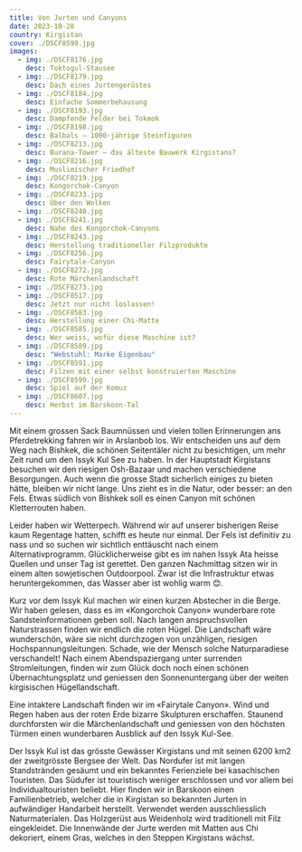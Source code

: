 ```yaml
---
title: Von Jurten und Canyons
date: 2023-10-28
country: Kirgistan
cover: ./DSCF8599.jpg
images:
  - img: ./DSCF8176.jpg
    desc: Toktogul-Stausee
  - img: ./DSCF8179.jpg
    desc: Dach eines Jurtengerüstes
  - img: ./DSCF8184.jpg
    desc: Einfache Sommerbehausung
  - img: ./DSCF8193.jpg
    desc: Dampfende Felder bei Tokmok
  - img: ./DSCF8198.jpg
    desc: Balbals – 1000-jährige Steinfiguren
  - img: ./DSCF8213.jpg
    desc: Burana-Tower – das älteste Bauwerk Kirgistans?
  - img: ./DSCF8216.jpg
    desc: Muslimischer Friedhof
  - img: ./DSCF8219.jpg
    desc: Kongorchok-Canyon
  - img: ./DSCF8233.jpg
    desc: Über den Wolken
  - img: ./DSCF8240.jpg
  - img: ./DSCF8241.jpg
    desc: Nahe des Kongorchok-Canyons
  - img: ./DSCF8243.jpg
    desc: Herstellung traditioneller Filzprodukte
  - img: ./DSCF8256.jpg
    desc: Fairytale-Canyon
  - img: ./DSCF8272.jpg
    desc: Rote Märchenlandschaft
  - img: ./DSCF8273.jpg
  - img: ./DSCF8517.jpg
    desc: Jetzt nur nicht loslassen!
  - img: ./DSCF8583.jpg
    desc: Herstellung einer Chi-Matte
  - img: ./DSCF8585.jpg
    desc: Wer weiss, wofür diese Maschine ist?
  - img: ./DSCF8589.jpg
    desc: "Webstuhl: Marke Eigenbau"
  - img: ./DSCF8591.jpg
    desc: Filzen mit einer selbst konstruierten Maschine
  - img: ./DSCF8599.jpg
    desc: Spiel auf der Komuz
  - img: ./DSCF8607.jpg
    desc: Herbst im Barskoon-Tal
---
```

Mit einem grossen Sack Baumnüssen und vielen tollen Erinnerungen ans Pferdetrekking fahren wir in Arslanbob los. Wir entscheiden uns auf dem Weg nach Bishkek, die schönen Seitentäler nicht zu besichtigen, um mehr Zeit rund um den Issyk Kul See zu haben. In der Hauptstadt Kirgistans besuchen wir den riesigen Osh-Bazaar und machen verschiedene Besorgungen. Auch wenn die grosse Stadt sicherlich einiges zu bieten hätte, bleiben wir nicht lange. Uns zieht es in die Natur, oder besser: an den Fels. Etwas südlich von Bishkek soll es einen Canyon mit schönen Kletterrouten haben.

Leider haben wir Wetterpech. Während wir auf unserer bisherigen Reise kaum Regentage hatten, schifft es heute nur einmal. Der Fels ist definitiv zu nass und so suchen wir sichtlich enttäuscht nach einem Alternativprogramm. Glücklicherweise gibt es im nahen Issyk Ata heisse Quellen und unser Tag ist gerettet. Den ganzen Nachmittag sitzen wir in einem alten sowjetischen Outdoorpool. Zwar ist die Infrastruktur etwas heruntergekommen, das Wasser aber ist wohlig warm 😊.

Kurz vor dem Issyk Kul machen wir einen kurzen Abstecher in die Berge. Wir haben gelesen, dass es im «Kongorchok Canyon» wunderbare rote Sandsteinformationen geben soll. Nach langen anspruchsvollen Naturstrassen finden wir endlich die roten Hügel. Die Landschaft wäre wunderschön, wäre sie nicht durchzogen von unzähligen, riesigen Hochspannungsleitungen. Schade, wie der Mensch solche Naturparadiese verschandelt! Nach einem Abendspaziergang unter surrenden Stromleitungen, finden wir zum Glück doch noch einen schönen Übernachtungsplatz und geniessen den Sonnenuntergang über der weiten kirgisischen Hügellandschaft.

Eine intaktere Landschaft finden wir im «Fairytale Canyon». Wind und Regen haben aus der roten Erde bizarre Skulpturen erschaffen. Staunend durchforsten wir die Märchenlandschaft und geniessen von den höchsten Türmen einen wunderbaren Ausblick auf den Issyk Kul-See.

Der Issyk Kul ist das grösste Gewässer Kirgistans und mit seinen 6200 km2 der zweitgrösste Bergsee der Welt. Das Nordufer ist mit langen Standstränden gesäumt und ein bekanntes Ferienziele bei kasachischen Touristen. Das Südufer ist touristisch weniger erschlossen und vor allem bei Individualtouristen beliebt. Hier finden wir in Barskoon einen Familienbetrieb, welcher die in Kirgistan so bekannten Jurten in aufwändiger Handarbeit herstellt. Verwendet werden ausschliesslich Naturmaterialen. Das Holzgerüst aus Weidenholz wird traditionell mit Filz eingekleidet. Die Innenwände der Jurte werden mit Matten aus Chi dekoriert, einem Gras, welches in den Steppen Kirgistans wächst.
